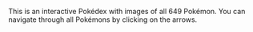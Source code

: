 This is an interactive Pokédex with images of all 649 Pokémon. You can navigate through all Pokémons by clicking on the arrows.
